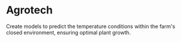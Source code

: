# Agrotech

Create models to predict the temperature conditions within the farm's closed environment, ensuring optimal plant growth.